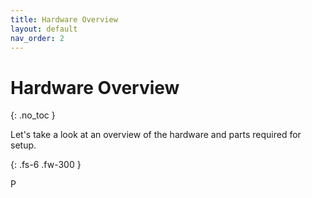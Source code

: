 ```yaml
---
title: Hardware Overview
layout: default
nav_order: 2
---
```


# Hardware Overview

{: .no_toc }

Let's take a look at an overview of the hardware and parts required for setup.

{: .fs-6 .fw-300 }

P
